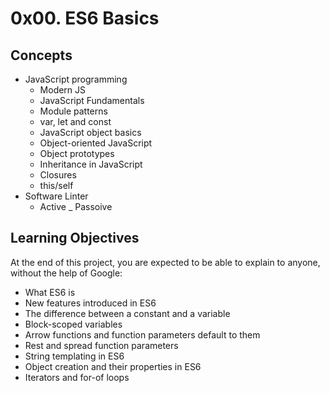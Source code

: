 
# 0x00. ES6 Basics

## Concepts
- JavaScript programming
  - Modern JS
  - JavaScript Fundamentals
  - Module patterns
  - var, let and const
  - JavaScript object basics
  - Object-oriented JavaScript
  - Object prototypes
  - Inheritance in JavaScript
  - Closures
  - this/self
- Software Linter
  - Active
  _ Passoive

## Learning Objectives
At the end of this project, you are expected to be able to explain to anyone, without the help of Google:

- What ES6 is
- New features introduced in ES6
- The difference between a constant and a variable
- Block-scoped variables
- Arrow functions and function parameters default to them
- Rest and spread function parameters
- String templating in ES6
- Object creation and their properties in ES6
- Iterators and for-of loops

